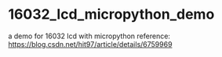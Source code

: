 # 16032_lcd_micropython_demo
a demo for 16032 lcd with micropython
reference:
https://blog.csdn.net/hit97/article/details/6759969